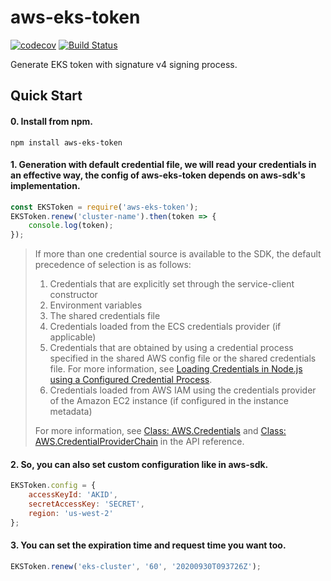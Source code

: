# aws-eks-token
[![codecov](https://codecov.io/gh/qinshuang1998/aws-eks-token/branch/main/graph/badge.svg)](https://codecov.io/gh/qinshuang1998/aws-eks-token)
[![Build Status](https://travis-ci.org/qinshuang1998/aws-eks-token.svg?branch=main)](https://travis-ci.org/github/qinshuang1998/aws-eks-token)

Generate EKS token with signature v4 signing process.

## Quick Start

#### 0. Install from npm.

```shell
npm install aws-eks-token
```

#### 1. Generation with default credential file, we will read your credentials in an effective way, the config of aws-eks-token depends on aws-sdk's implementation.

```javascript
const EKSToken = require('aws-eks-token');
EKSToken.renew('cluster-name').then(token => {
    console.log(token);
});
```
> If more than one credential source is available to the SDK, the default precedence of selection is as follows:
>
> 1. Credentials that are explicitly set through the service-client constructor
> 2. Environment variables
> 3. The shared credentials file
> 4. Credentials loaded from the ECS credentials provider (if applicable)
> 5. Credentials that are obtained by using a credential process specified in the shared AWS config file or the shared credentials file. For more information, see [Loading Credentials in Node.js using a Configured Credential Process](https://docs.aws.amazon.com/sdk-for-javascript/v2/developer-guide/loading-node-credentials-configured-credential-process.html).
> 6. Credentials loaded from AWS IAM using the credentials provider of the Amazon EC2 instance (if configured in the instance metadata)
>
> For more information, see [Class: AWS.Credentials](https://docs.aws.amazon.com/AWSJavaScriptSDK/latest/AWS/Credentials.html) and [Class: AWS.CredentialProviderChain](https://docs.aws.amazon.com/AWSJavaScriptSDK/latest/AWS/CredentialProviderChain.html) in the API reference.

#### 2. So, you can also set custom configuration like in aws-sdk.

```javascript
EKSToken.config = {
	accessKeyId: 'AKID',
    secretAccessKey: 'SECRET',
    region: 'us-west-2'
};
```

#### 3. You can set the expiration time and request time you want too.

```javascript
EKSToken.renew('eks-cluster', '60', '20200930T093726Z');
```
